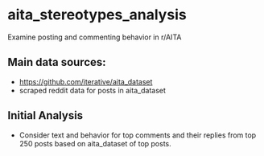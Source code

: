 # aita_stereotypes_analysis
Examine posting and commenting behavior in r/AITA

## Main data sources: 
- https://github.com/iterative/aita_dataset
- scraped reddit data for posts in aita_dataset

## Initial Analysis
- Consider text and behavior for top comments and their replies from top 250 posts based on aita_dataset of top posts. 
